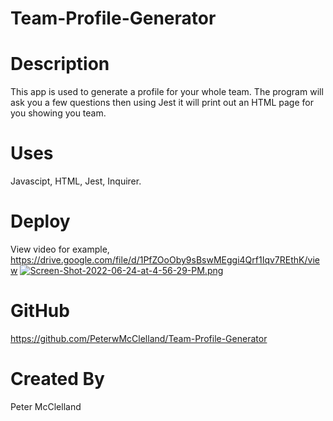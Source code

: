 # Team-Profile-Generator

# Description
This app is used to generate a profile for your whole team. The program will ask you a few questions then using Jest it will print out an HTML page for you showing you team.

# Uses
Javascipt, HTML, Jest, Inquirer.

# Deploy
View video for example, 
https://drive.google.com/file/d/1PfZOoOby9sBswMEggi4Qrf1Iqv7REthK/view
[![Screen-Shot-2022-06-24-at-4-56-29-PM.png](https://i.postimg.cc/s20DwTqQ/Screen-Shot-2022-06-24-at-4-56-29-PM.png)](https://postimg.cc/qtyT7xk4)

# GitHub
https://github.com/PeterwMcClelland/Team-Profile-Generator

# Created By
Peter McClelland